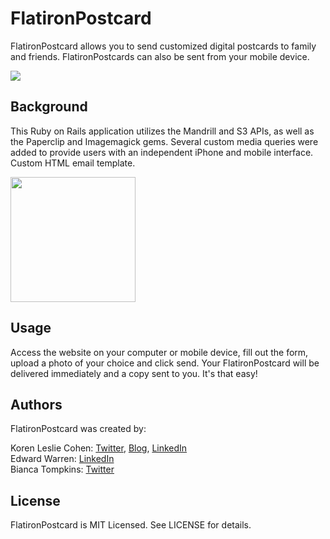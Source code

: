 # FlatironPostcard

FlatironPostcard allows you to send customized digital postcards to family and friends. FlatironPostcards can also be sent from your mobile device.


<a href="http://flatironpostcard.com" target="_blank"><img src="http://www.korenlc.com/wp-content/uploads/2014/06/postcard-1024x566.png"></a>

## Background

This Ruby on Rails application utilizes the Mandrill and S3 APIs, as well as the Paperclip and Imagemagick gems. Several custom media queries were added to provide users with an independent iPhone and mobile interface. Custom HTML email template.

<a href="http://flatironpostcard.com" target="_blank"><img src="http://www.korenlc.com/wp-content/uploads/2014/06/postcardiphone.png" height="200"></a>

## Usage

Access the website on your computer or mobile device, fill out the form, upload a photo of your choice and click send. Your FlatironPostcard will be delivered immediately and a copy sent to you. It's that easy!

## Authors

FlatironPostcard was created by:

Koren Leslie Cohen: <a href="http://twitter.com/korenlc" target="_blank">Twitter</a>, <a href="http://korenlc.com" target="_blank">Blog</a>, <a href="http://linkedin.com/pub/koren-leslie-cohen/26/178/726/" target="_blank">LinkedIn</a><br>
Edward Warren: <a href="http://linkedin.com/pub/edward-warren/93/2a8/b78" target="_blank">LinkedIn</a><br>
Bianca Tompkins: <a href="http://twitter.com/bitompkins" target="_blank">Twitter</a>

## License

FlatironPostcard is MIT Licensed. See LICENSE for details.